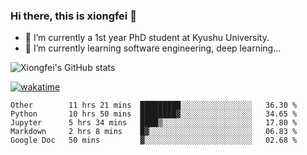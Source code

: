 ### Hi there, this is xiongfei 👋


- 🔭 I’m currently a 1st year PhD student at Kyushu University.
- 🌱 I’m currently learning software engineering, deep learning...

<!--
**Toma62299781/Toma62299781** is a ✨ _special_ ✨ repository because its `README.md` (this file) appears on your GitHub profile.
Here are some ideas to get you started:
-->

![Xiongfei's GitHub stats](https://github-readme-stats.vercel.app/api?username=Toma62299781)


[![wakatime](https://wakatime.com/badge/user/9e8d5516-d162-43e7-9563-87295d455a71.svg)](https://wakatime.com/@9e8d5516-d162-43e7-9563-87295d455a71)

<!--START_SECTION:waka-->
```text
Other        11 hrs 21 mins  █████████░░░░░░░░░░░░░░░░   36.30 % 
Python       10 hrs 50 mins  ████████▓░░░░░░░░░░░░░░░░   34.65 % 
Jupyter      5 hrs 34 mins   ████▒░░░░░░░░░░░░░░░░░░░░   17.80 % 
Markdown     2 hrs 8 mins    █▓░░░░░░░░░░░░░░░░░░░░░░░   06.83 % 
Google Doc   50 mins         ▓░░░░░░░░░░░░░░░░░░░░░░░░   02.68 % 
```
<!--END_SECTION:waka-->

